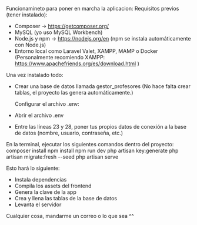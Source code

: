 Funcionamineto para poner en marcha la aplicacion:
Requisitos previos (tener instalado):
- Composer → https://getcomposer.org/
- MySQL (yo uso MySQL Workbench)
- Node.js y npm → https://nodejs.org/en (npm se instala automáticamente con Node.js)
- Entorno local como Laravel Valet, XAMPP, MAMP o Docker (Personalmente recomiendo XAMPP: https://www.apachefriends.org/es/download.html )

Una vez instalado todo:
- Crear una base de datos llamada gestor_profesores (No hace falta crear tablas, el proyecto las genera automáticamente.)
  
  Configurar el archivo .env:
- Abrir el archivo .env
- Entre las líneas 23 y 28, poner tus propios datos de conexión a la base de datos (nombre, usuario, contraseña, etc.)

En la terminal, ejecutar los siguientes comandos dentro del proyecto:
    composer install
    npm install
    npm run dev
    php artisan key:generate
    php artisan migrate:fresh --seed
    php artisan serve

Esto hará lo siguiente:
- Instala dependencias
- Compila los assets del frontend
- Genera la clave de la app
- Crea y llena las tablas de la base de datos
- Levanta el servidor

Cualquier cosa, mandarme un correo o lo que sea ^^

